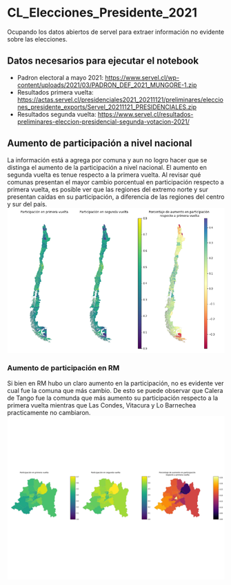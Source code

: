 # CL_Elecciones_Presidente_2021
 Ocupando los datos abiertos de servel para extraer información no evidente sobre las elecciones.
## Datos necesarios para ejecutar el notebook
 - Padron electoral a mayo 2021: https://www.servel.cl/wp-content/uploads/2021/03/PADRON_DEF_2021_MUNGORE-1.zip
 - Resultados primera vuelta: https://actas.servel.cl/presidenciales2021_20211121/preliminares/elecciones_presidente_exports/Servel_20211121_PRESIDENCIALES.zip
 - Resultados segunda vuelta: https://www.servel.cl/resultados-preliminares-eleccion-presidencial-segunda-votacion-2021/
## Aumento de participación a nivel nacional
La información está a agrega por comuna y aun no logro hacer que se distinga el aumento de la participación a nivel nacional. El aumento en segunda vuelta es tenue respecto a la primera vuelta. Al revisar qué comunas presentan el mayor cambio porcentual en participación respecto a primera vuelta, es posible ver que las regiones del extremo norte y sur presentan caídas en su participación, a diferencia de las regiones del centro y sur del país.
![alt text](https://github.com/matiasfbr/CL_Elecciones_Presidente_2021/blob/main/cambio_participacion_nacional.png)
### Aumento de participación en RM
Si bien en RM hubo un claro aumento en la participación, no es evidente ver cual fue la comuna que más cambio. De esto se puede observar que Calera de Tango fue la comunda que más aumento su participación respecto a la primera vuelta mientras que Las Condes, Vitacura y Lo Barnechea practicamente no cambiaron.
![alt text](https://github.com/matiasfbr/CL_Elecciones_Presidente_2021/blob/main/cambio_participacion_RM.png)
